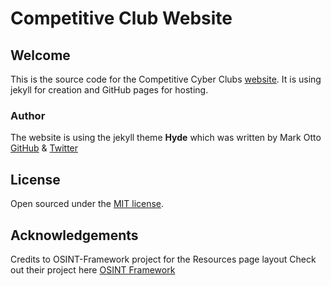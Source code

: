 # Competitive Club Website

## Welcome

This is the source code for the Competitive Cyber Clubs [website](https://competitivecyberclubs.org/). 
It is using jekyll for creation and GitHub pages for hosting.

### Author

The website is using the jekyll theme **Hyde** which was written by Mark Otto [GitHub](https://github.com/mdo) & [Twitter](https://twitter.com/mdo)

## License

Open sourced under the [MIT license](LICENSE.md).

## Acknowledgements
Credits to OSINT-Framework project for the Resources page layout 
Check out their project here [OSINT Framework](https://github.com/lockfale/osint-framework) 

